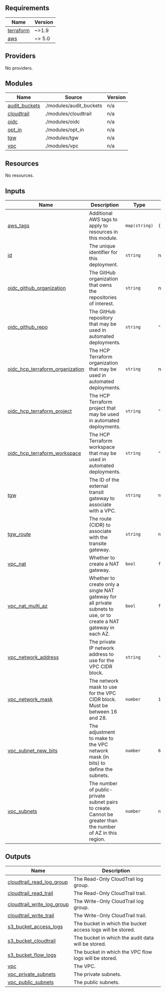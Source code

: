 <!-- BEGIN_TF_DOCS -->
## Requirements

| Name | Version |
|------|---------|
| <a name="requirement_terraform"></a> [terraform](#requirement\_terraform) | ~>1.9 |
| <a name="requirement_aws"></a> [aws](#requirement\_aws) | ~> 5.0 |

## Providers

No providers.

## Modules

| Name | Source | Version |
|------|--------|---------|
| <a name="module_audit_buckets"></a> [audit\_buckets](#module\_audit\_buckets) | ./modules/audit_buckets | n/a |
| <a name="module_cloudtrail"></a> [cloudtrail](#module\_cloudtrail) | ./modules/cloudtrail | n/a |
| <a name="module_oidc"></a> [oidc](#module\_oidc) | ./modules/oidc | n/a |
| <a name="module_opt_in"></a> [opt\_in](#module\_opt\_in) | ./modules/opt_in | n/a |
| <a name="module_tgw"></a> [tgw](#module\_tgw) | ./modules/tgw | n/a |
| <a name="module_vpc"></a> [vpc](#module\_vpc) | ./modules/vpc | n/a |

## Resources

No resources.

## Inputs

| Name | Description | Type | Default | Required |
|------|-------------|------|---------|:--------:|
| <a name="input_aws_tags"></a> [aws\_tags](#input\_aws\_tags) | Additional AWS tags to apply to resources in this module. | `map(string)` | `{}` | no |
| <a name="input_id"></a> [id](#input\_id) | The unique identifier for this deployment. | `string` | n/a | yes |
| <a name="input_oidc_github_organization"></a> [oidc\_github\_organization](#input\_oidc\_github\_organization) | The GitHub organization that owns the repositories of interest. | `string` | n/a | yes |
| <a name="input_oidc_github_repo"></a> [oidc\_github\_repo](#input\_oidc\_github\_repo) | The GitHub repository that may be used in automated deployments. | `string` | `"*"` | no |
| <a name="input_oidc_hcp_terraform_organization"></a> [oidc\_hcp\_terraform\_organization](#input\_oidc\_hcp\_terraform\_organization) | The HCP Terraform organization that may be used in automated deployments. | `string` | n/a | yes |
| <a name="input_oidc_hcp_terraform_project"></a> [oidc\_hcp\_terraform\_project](#input\_oidc\_hcp\_terraform\_project) | The HCP Terraform project that may be used in automated deployments. | `string` | `"*"` | no |
| <a name="input_oidc_hcp_terraform_workspace"></a> [oidc\_hcp\_terraform\_workspace](#input\_oidc\_hcp\_terraform\_workspace) | The HCP Terraform workspace that may be used in automated deployments. | `string` | `"*"` | no |
| <a name="input_tgw"></a> [tgw](#input\_tgw) | The ID of the external transit gateway to associate with a VPC. | `string` | `null` | no |
| <a name="input_tgw_route"></a> [tgw\_route](#input\_tgw\_route) | The route (CIDR) to associate with the transite gateway. | `string` | `null` | no |
| <a name="input_vpc_nat"></a> [vpc\_nat](#input\_vpc\_nat) | Whether to create a NAT gateway. | `bool` | `false` | no |
| <a name="input_vpc_nat_multi_az"></a> [vpc\_nat\_multi\_az](#input\_vpc\_nat\_multi\_az) | Whether to create only a single NAT gateway for all private subnets to use, or to create a NAT gateway in each AZ. | `bool` | `false` | no |
| <a name="input_vpc_network_address"></a> [vpc\_network\_address](#input\_vpc\_network\_address) | The private IP network address to use for the VPC CIDR block. | `string` | `"10.0.0.0"` | no |
| <a name="input_vpc_network_mask"></a> [vpc\_network\_mask](#input\_vpc\_network\_mask) | The network mask to use for the VPC CIDR block. Must be between 16 and 28. | `number` | `16` | no |
| <a name="input_vpc_subnet_new_bits"></a> [vpc\_subnet\_new\_bits](#input\_vpc\_subnet\_new\_bits) | The adjustment to make to the VPC network mask (in bits) to define the subnets. | `number` | `6` | no |
| <a name="input_vpc_subnets"></a> [vpc\_subnets](#input\_vpc\_subnets) | The number of public-private subnet pairs to create. Cannot be greater than the number of AZ in this region. | `number` | `null` | no |

## Outputs

| Name | Description |
|------|-------------|
| <a name="output_cloudtrail_read_log_group"></a> [cloudtrail\_read\_log\_group](#output\_cloudtrail\_read\_log\_group) | The Read-Only CloudTrail log group. |
| <a name="output_cloudtrail_read_trail"></a> [cloudtrail\_read\_trail](#output\_cloudtrail\_read\_trail) | The Read-Only CloudTrail trail. |
| <a name="output_cloudtrail_write_log_group"></a> [cloudtrail\_write\_log\_group](#output\_cloudtrail\_write\_log\_group) | The Write-Only CloudTrail log group. |
| <a name="output_cloudtrail_write_trail"></a> [cloudtrail\_write\_trail](#output\_cloudtrail\_write\_trail) | The Write-Only CloudTrail trail. |
| <a name="output_s3_bucket_access_logs"></a> [s3\_bucket\_access\_logs](#output\_s3\_bucket\_access\_logs) | The bucket in which the bucket access logs will be stored. |
| <a name="output_s3_bucket_cloudtrail"></a> [s3\_bucket\_cloudtrail](#output\_s3\_bucket\_cloudtrail) | The bucket in which the audit data will be stored. |
| <a name="output_s3_bucket_flow_logs"></a> [s3\_bucket\_flow\_logs](#output\_s3\_bucket\_flow\_logs) | The bucket in which the VPC flow logs will be stored. |
| <a name="output_vpc"></a> [vpc](#output\_vpc) | The VPC. |
| <a name="output_vpc_private_subnets"></a> [vpc\_private\_subnets](#output\_vpc\_private\_subnets) | The private subnets. |
| <a name="output_vpc_public_subnets"></a> [vpc\_public\_subnets](#output\_vpc\_public\_subnets) | The public subnets. |
<!-- END_TF_DOCS -->